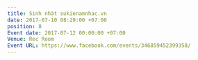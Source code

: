 ```yaml
---
title: Sinh nhật sukienamnhac.vn
date: 2017-07-10 08:29:00 +07:00
position: 8
Event date: 2017-07-12 00:00:00 +07:00
Venue: Rec Room
Event URL: https://www.facebook.com/events/346859452399358/
---
```


